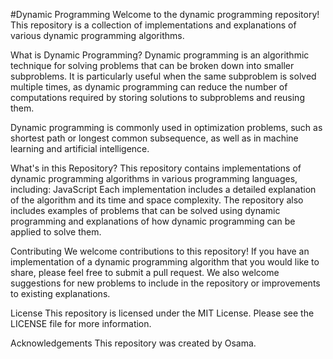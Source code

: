 #Dynamic Programming
Welcome to the dynamic programming repository! This repository is a collection of implementations and explanations of various dynamic programming algorithms.

What is Dynamic Programming?
Dynamic programming is an algorithmic technique for solving problems that can be broken down into smaller subproblems. It is particularly useful when the same subproblem is solved multiple times, as dynamic programming can reduce the number of computations required by storing solutions to subproblems and reusing them.

Dynamic programming is commonly used in optimization problems, such as shortest path or longest common subsequence, as well as in machine learning and artificial intelligence.

What's in this Repository?
This repository contains implementations of dynamic programming algorithms in various programming languages, including:
JavaScript
Each implementation includes a detailed explanation of the algorithm and its time and space complexity. The repository also includes examples of problems that can be solved using dynamic programming and explanations of how dynamic programming can be applied to solve them.

Contributing
We welcome contributions to this repository! If you have an implementation of a dynamic programming algorithm that you would like to share, please feel free to submit a pull request. We also welcome suggestions for new problems to include in the repository or improvements to existing explanations.

License
This repository is licensed under the MIT License. Please see the LICENSE file for more information.

Acknowledgements
This repository was created by Osama. 
